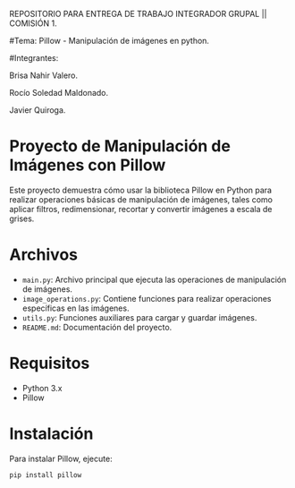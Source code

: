 REPOSITORIO PARA ENTREGA DE TRABAJO INTEGRADOR GRUPAL || COMISIÓN 1.

#Tema: Pillow - Manipulación de imágenes en python.

#Integrantes:

Brisa Nahir Valero.

Rocío Soledad Maldonado.

Javier Quiroga.

# Proyecto de Manipulación de Imágenes con Pillow

Este proyecto demuestra cómo usar la biblioteca Pillow en Python para realizar operaciones básicas de manipulación de imágenes, tales como aplicar filtros, redimensionar, recortar y convertir imágenes a escala de grises.

# Archivos

- `main.py`: Archivo principal que ejecuta las operaciones de manipulación de imágenes.
- `image_operations.py`: Contiene funciones para realizar operaciones específicas en las imágenes.
- `utils.py`: Funciones auxiliares para cargar y guardar imágenes.
- `README.md`: Documentación del proyecto.

# Requisitos

- Python 3.x
- Pillow

# Instalación

Para instalar Pillow, ejecute:
```bash
pip install pillow
